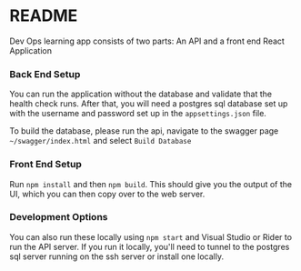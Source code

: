 # README #

Dev Ops learning app consists of two parts: An API and a front end React Application

### Back End Setup ###
You can run the application without the database
and validate that the health check runs.  After that,
you will need a postgres sql database set up with the username
and password set up in the `appsettings.json` file.

To build the database, please run the api, navigate to the
swagger page `~/swagger/index.html` and select `Build Database`

### Front End Setup ###
Run `npm install` and then `npm build`.  This should give you the output
of the UI, which you can then copy over to the web server.


### Development Options ###
You can also run these locally using `npm start` and Visual Studio or Rider 
to run the API server.  If you run it locally, you'll need to tunnel
to the postgres sql server running on the ssh server
or install one locally.
